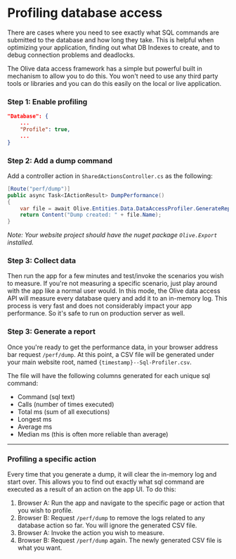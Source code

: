 # Profiling database access

There are cases where you need to see exactly what SQL commands are submitted to the database and how long they take. This is helpful when optimizing your application, finding out what DB Indexes to create, and to debug connection problems and deadlocks.

The Olive data access framework has a simple but powerful built in mechanism to allow you to do this. You won't need to use any third party tools or libraries and you can do this easily on the local or live application.


### Step 1: Enable profiling

```json
"Database": {
    ...
    "Profile": true,
    ...
}
```

### Step 2: Add a dump command
Add a controller action in `SharedActionsController.cs` as the following:

```csharp
[Route("perf/dump")]
public async Task<IActionResult> DumpPerformance()
{
    var file = await Olive.Entities.Data.DataAccessProfiler.GenerateReport().ToCsvFile();
    return Content("Dump created: " + file.Name);
}
```
*Note: Your website project should have the nuget package `Olive.Export` installed.*

### Step 3: Collect data
Then run the app for a few minutes and test/invoke the scenarios you wish to measure. If you're not measuring a specific scenario, just play around with the app like a normal user would.
In this mode, the Olive data access API will measure every database query and add it to an in-memory log. This process is very fast and does not considerably impact your app performance. So it's safe to run on production server as well.
    
### Step 3: Generate a report
Once you're ready to get the performance data, in your browser address bar request `/perf/dump`.
At this point, a CSV file will be generated under your main website root, named `{timestamp}--Sql-Profiler.csv`.

The file will have the following columns generated for each unique sql command:

- Command (sql text)
- Calls (number of times executed)
- Total ms (sum of all executions)
- Longest ms
- Average ms
- Median ms (this is often more reliable than average)

---

### Profiling a specific action
Every time that you generate a dump, it will clear the in-memory log and start over.
This allows you to find out exactly what sql command are executed as a result of an action on the app UI. 
To do this:
1. Browser A: Run the app and navigate to the specific page or action that you wish to profile.
2. Browser B: Request `/perf/dump` to remove the logs related to any database action so far. You will ignore the generated CSV file.
3. Browser A: Invoke the action you wish to measure.
4. Browser B: Request `/perf/dump` again. The newly generated CSV file is what you want.
